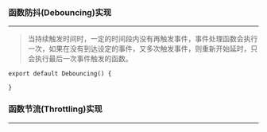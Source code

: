 
### 函数防抖(Debouncing)实现
---
> 当持续触发时间时，一定的时间段内没有再触发事件，事件处理函数会执行一次，如果在没有到达设定的事件，又多次触发事件，则重新开始延时，只会执行最后一次事件触发的函数。
```
export default Debouncing() {
  
}
```

### 函数节流(Throttling)实现
---
> 
